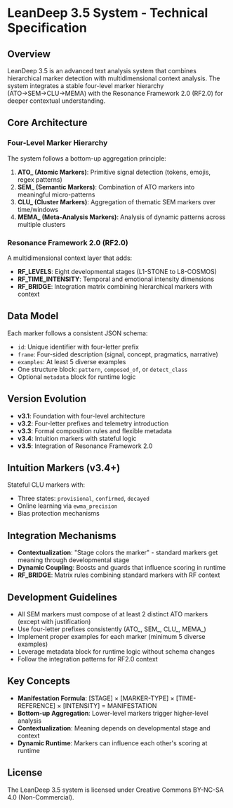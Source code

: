 # LeanDeep 3.5 System - Technical Specification

## Overview
LeanDeep 3.5 is an advanced text analysis system that combines hierarchical marker detection with multidimensional context analysis. The system integrates a stable four-level marker hierarchy (ATO→SEM→CLU→MEMA) with the Resonance Framework 2.0 (RF2.0) for deeper contextual understanding.

## Core Architecture

### Four-Level Marker Hierarchy
The system follows a bottom-up aggregation principle:

1. **ATO_ (Atomic Markers)**: Primitive signal detection (tokens, emojis, regex patterns)
2. **SEM_ (Semantic Markers)**: Combination of ATO markers into meaningful micro-patterns
3. **CLU_ (Cluster Markers)**: Aggregation of thematic SEM markers over time/windows
4. **MEMA_ (Meta-Analysis Markers)**: Analysis of dynamic patterns across multiple clusters

### Resonance Framework 2.0 (RF2.0)
A multidimensional context layer that adds:
- **RF_LEVELS**: Eight developmental stages (L1-STONE to L8-COSMOS)
- **RF_TIME_INTENSITY**: Temporal and emotional intensity dimensions
- **RF_BRIDGE**: Integration matrix combining hierarchical markers with context

## Data Model
Each marker follows a consistent JSON schema:
- `id`: Unique identifier with four-letter prefix
- `frame`: Four-sided description (signal, concept, pragmatics, narrative)
- `examples`: At least 5 diverse examples
- One structure block: `pattern`, `composed_of`, or `detect_class`
- Optional `metadata` block for runtime logic

## Version Evolution
- **v3.1**: Foundation with four-level architecture
- **v3.2**: Four-letter prefixes and telemetry introduction
- **v3.3**: Formal composition rules and flexible metadata
- **v3.4**: Intuition markers with stateful logic
- **v3.5**: Integration of Resonance Framework 2.0

## Intuition Markers (v3.4+)
Stateful CLU markers with:
- Three states: `provisional`, `confirmed`, `decayed`
- Online learning via `ewma_precision`
- Bias protection mechanisms

## Integration Mechanisms
- **Contextualization**: "Stage colors the marker" - standard markers get meaning through developmental stage
- **Dynamic Coupling**: Boosts and guards that influence scoring in runtime
- **RF_BRIDGE**: Matrix rules combining standard markers with RF context

## Development Guidelines
- All SEM markers must compose of at least 2 distinct ATO markers (except with justification)
- Use four-letter prefixes consistently (ATO_, SEM_, CLU_, MEMA_)
- Implement proper examples for each marker (minimum 5 diverse examples)
- Leverage metadata block for runtime logic without schema changes
- Follow the integration patterns for RF2.0 context

## Key Concepts
- **Manifestation Formula**: [STAGE] × [MARKER-TYPE] × [TIME-REFERENCE] × [INTENSITY] = MANIFESTATION
- **Bottom-up Aggregation**: Lower-level markers trigger higher-level analysis
- **Contextualization**: Meaning depends on developmental stage and context
- **Dynamic Runtime**: Markers can influence each other's scoring at runtime

## License
The LeanDeep 3.5 system is licensed under Creative Commons BY-NC-SA 4.0 (Non-Commercial).